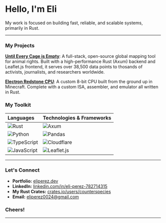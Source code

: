 # Hello, I'm Eli

My work is focused on building fast, reliable, and scalable systems, primarily in Rust.

---

### My Projects

**[Until Every Cage is Empty](https://github.com/counterspecies/until-every-cage-is-empty)**: A full-stack, open-source global mapping tool for animal rights. Built with a high-performance Rust (Axum) backend and Leaflet.js frontend, it serves over 38,500 data points to thosands of activists, journalists, and researchers worldwide.

**[Electron Redstone CPU](https://github.com/counterspecies/electron-redstone-cpu)**: A custom 8-bit CPU built from the ground up in Minecraft. Complete with a custom ISA, assembler, and emulator all written in Rust.


### My Toolkit

| Languages | Technologies & Frameworks |
| :--- | :--- |
| ![Rust](https://img.shields.io/badge/Rust-000000?style=for-the-badge&logo=rust&logoColor=white) | ![Axum](https://img.shields.io/badge/Axum-000000?style=for-the-badge) |
| ![Python](https://img.shields.io/badge/Python-3776AB?style=for-the-badge&logo=python&logoColor=white) |  ![Pandas](https://img.shields.io/badge/Pandas-150458?style=for-the-badge&logo=pandas&logoColor=white) |
| ![TypeScript](https://img.shields.io/badge/TypeScript-3178C6?style=for-the-badge&logo=typescript&logoColor=white) | ![Cloudflare](https://img.shields.io/badge/Cloudflare-F38020?style=for-the-badge&logo=cloudflare&logoColor=white) |
| ![JavaScript](https://img.shields.io/badge/JavaScript-F7DF1E?style=for-the-badge&logo=javascript&logoColor=black) | ![Leaflet.js](https://img.shields.io/badge/Leaflet-199900?style=for-the-badge&logo=leaflet&logoColor=white) |

---

### Let's Connect

* **Portfolio:** [eliperez.dev](https://eliperez.dev)
* **LinkedIn:** [linkedin.com/in/eli-perez-782714315](https://linkedin.com/in/eli-perez-782714315)
* **My Rust Crates:** [crates.io/users/counterspecies](https://crates.io/users/counterspecies)
* **Email:** eliperez0024@gmail.com

### Cheers!

---
